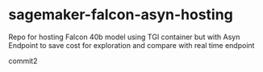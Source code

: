 # sagemaker-falcon-asyn-hosting

Repo for hosting Falcon 40b model using TGI container but with Asyn Endpoint to save cost for exploration and compare with real time endpoint

commit2